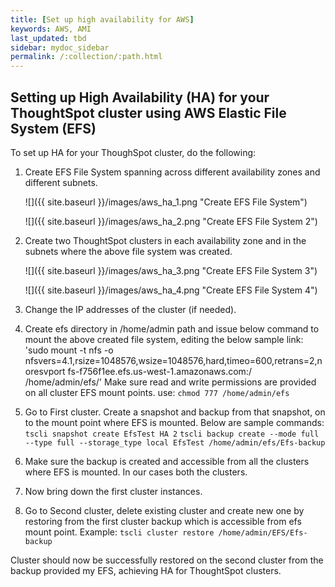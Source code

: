 ```yaml
---
title: [Set up high availability for AWS]
keywords: AWS, AMI
last_updated: tbd
sidebar: mydoc_sidebar
permalink: /:collection/:path.html
---
```

## Setting up High Availability (HA) for your ThoughtSpot cluster using AWS Elastic File System (EFS)

To set up HA for your ThoughSpot cluster, do the following:

1. Create EFS File System spanning across different availability zones and different subnets.

    ![]({{ site.baseurl }}/images/aws_ha_1.png "Create EFS File System")

    ![]({{ site.baseurl }}/images/aws_ha_2.png "Create EFS File System 2")

2. Create two ThoughtSpot clusters in each availability zone and in the subnets where the above file system was created.

    ![]({{ site.baseurl }}/images/aws_ha_3.png "Create EFS File System 3")

    ![]({{ site.baseurl }}/images/aws_ha_4.png "Create EFS File System 4")

3. Change the IP addresses of the cluster (if needed).

4. Create efs <customizable name> directory in /home/admin path and issue below command to mount the above created file system, editing the below sample link:
'sudo mount -t nfs -o nfsvers=4.1,rsize=1048576,wsize=1048576,hard,timeo=600,retrans=2,noresvport fs-f756f1ee.efs.us-west-1.amazonaws.com:/ /home/admin/efs/'
Make sure read and write permissions are provided on all cluster EFS mount points. use: `chmod 777 /home/admin/efs`

5. Go to First cluster. Create a snapshot and backup from that snapshot, on to the mount point where EFS is mounted. Below are sample commands:
`tscli snapshot create EfsTest HA 2`
`tscli backup create --mode full --type full --storage_type local EfsTest /home/admin/efs/Efs-backup`
6. Make sure the backup is created and accessible from all the clusters where EFS is mounted. In our cases both the clusters.
7. Now bring down the first cluster instances.
8. Go to Second cluster, delete existing cluster and create new one by restoring from the first cluster backup which is accessible from efs mount point.
Example: `tscli cluster restore /home/admin/EFS/Efs-backup`

Cluster should now be successfully restored on the second cluster from the backup provided my EFS, achieving HA for ThoughtSpot clusters.
